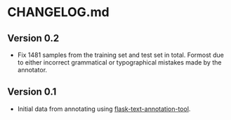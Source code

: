 # CHANGELOG.md

## Version 0.2
* Fix 1481 samples from the training set and test set in total. Formost due to either incorrect grammatical or typographical mistakes made by the annotator.

## Version 0.1
* Initial data from annotating using [flask-text-annotation-tool](https://github.com/egillanton/flask-text-annotation-tool).
